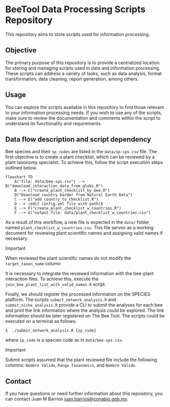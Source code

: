 # BeeTool Data Processing Scripts Repository

This repository aims to store scripts used for information processing.

## Objective

The primary purpose of this repository is to provide a centralized location for 
storing and managing scripts used in data and information processing. These 
scripts can address a variety of tasks, such as data analysis, format 
transformation, data cleaning, report generation, among others.

## Usage

You can explore the scripts available in this repository to find those relevant 
to your information processing needs. If you wish to use any of the scripts, 
make sure to review the documentation and comments within the script to 
understand its functionality and requirements.

## Data flow description and script dependency

Bee species and their `sp_codes` are listed in the `data/sp-sps.csv` file. The 
first objective is to create a plant checklist, which can be reviewed by a plant 
taxonomy specialist. To achieve this, follow the script execution steps outlined 
below.

```mermaid
flowchart TD
    A("file: data/bee-sps.csv") --> B("download_interaction_data_from_globi.R")
    B --> C("create_plant_checklist_by_bee.R")
    D("Download country border from Natural Earth Data")
    C --> E("add_country_to_checklist.R")
    D --> |edit config.yml file with path|E
    E --> F("create_plant_checklist_w_countries.R")
    F --> G("output file: data/plant_checklist_w_countries.csv")
```

As a result of this workflow, a new file is expected in the `data/` folder, 
named `plant_checklist_w_countries.csv`. This file serves as a working document 
for reviewing plant scientific names and assigning valid names if necessary. 

> [!IMPORTANT]
> When reviewed the plant scientific names do not modify the `target_taxon_name`
> column

It is necessary to integrate the reviewed information with the bee-plant 
interaction files. To achieve this, execute the 
`join_bee_plant_list_with_valid_names.R` script.

Finally, we should register the processed information on the SPECIES platform. The
scripts `submit_network_analysis.R` and `submit_niche_analysis.R` provide a CLI
to submit the analyses for each bee and print the link information where the 
analysis could be explored. The link information should be later registered on 
The Bee Tool. The scripts could be executed on a terminal as follows:

```shell
$  ./submit_network_analysis.R {sp_code}
```

where `sp_code` is a species code as in `data/bee-sps.csv`.

> [!IMPORTANT]
> Submit scripts assumed that the plant reviewed file include the following 
> columns: `Nombre Válido`, `Rango Taxonómico`, and `Nombre Válido`.

## Contact

If you have questions or need further information about this repository, you 
can contact Juan M Barrios <juan.barrios@conabio.gob.mx>.
